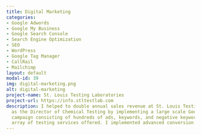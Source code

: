 ```yaml
---
title: Digital Marketing
categories:
- Google Adwords
- Google My Business
- Google Search Console
- Search Engine Optimization
- SEO
- WordPress
- Google Tag Manager
- CallRail
- Mailchimp
layout: default
modal-id: 39
img: digital-marketing.png
alt: digital-marketing
project-name: St. Louis Testing Laboratories
project-url: https://info.stltestlab.com
description: I helped to double annual sales revenue at St. Louis Testing Laboratories
  as the Director of Chemical Testing by implementing a large scale Google Adwords
  campaign consisting of hundreds of ads, keywords, and negative keywords for a wide
  array of testing services offered. I implemented advanced conversion tracking techniques in order to maximize the returns on ad spending.
---
```


